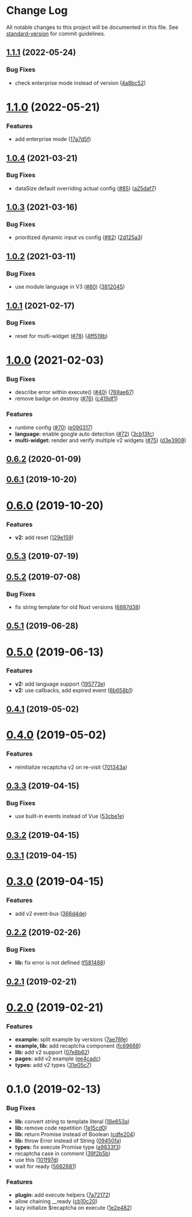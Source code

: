 # Change Log

All notable changes to this project will be documented in this file. See [standard-version](https://github.com/conventional-changelog/standard-version) for commit guidelines.

<a name="1.1.1"></a>
## [1.1.1](https://github.com/nuxt-community/recaptcha-module/compare/v1.1.0...v1.1.1) (2022-05-24)


### Bug Fixes

* check enterprise mode instead of version ([4a8bc52](https://github.com/nuxt-community/recaptcha-module/commit/4a8bc52))



<a name="1.1.0"></a>
# [1.1.0](https://github.com/nuxt-community/recaptcha-module/compare/v1.0.4...v1.1.0) (2022-05-21)


### Features

* add enterprise mode ([17a7d5f](https://github.com/nuxt-community/recaptcha-module/commit/17a7d5f))



<a name="1.0.4"></a>
## [1.0.4](https://github.com/nuxt-community/recaptcha-module/compare/v1.0.3...v1.0.4) (2021-03-21)


### Bug Fixes

* dataSize default overriding actual config ([#85](https://github.com/nuxt-community/recaptcha-module/issues/85)) ([a25daf7](https://github.com/nuxt-community/recaptcha-module/commit/a25daf7))



<a name="1.0.3"></a>
## [1.0.3](https://github.com/nuxt-community/recaptcha-module/compare/v1.0.2...v1.0.3) (2021-03-16)


### Bug Fixes

* prioritized dynamic input vs config ([#82](https://github.com/nuxt-community/recaptcha-module/issues/82)) ([2d125a3](https://github.com/nuxt-community/recaptcha-module/commit/2d125a3))



<a name="1.0.2"></a>
## [1.0.2](https://github.com/nuxt-community/recaptcha-module/compare/v1.0.1...v1.0.2) (2021-03-11)


### Bug Fixes

* use module language in V3 ([#80](https://github.com/nuxt-community/recaptcha-module/issues/80)) ([3812045](https://github.com/nuxt-community/recaptcha-module/commit/3812045))



<a name="1.0.1"></a>
## [1.0.1](https://github.com/nuxt-community/recaptcha-module/compare/v1.0.0...v1.0.1) (2021-02-17)


### Bug Fixes

* reset for multi-widget ([#78](https://github.com/nuxt-community/recaptcha-module/issues/78)) ([4ff519b](https://github.com/nuxt-community/recaptcha-module/commit/4ff519b))



<a name="1.0.0"></a>
# [1.0.0](https://github.com/nuxt-community/recaptcha-module/compare/v0.6.2...v1.0.0) (2021-02-03)


### Bug Fixes

* describe error within execute() ([#40](https://github.com/nuxt-community/recaptcha-module/issues/40)) ([769ae67](https://github.com/nuxt-community/recaptcha-module/commit/769ae67))
* remove badge on destroy ([#76](https://github.com/nuxt-community/recaptcha-module/issues/76)) ([c419df1](https://github.com/nuxt-community/recaptcha-module/commit/c419df1))


### Features

* runtime config ([#70](https://github.com/nuxt-community/recaptcha-module/issues/70)) ([e090317](https://github.com/nuxt-community/recaptcha-module/commit/e090317))
* **language:** enable google auto detection ([#72](https://github.com/nuxt-community/recaptcha-module/issues/72)) ([3cb13fc](https://github.com/nuxt-community/recaptcha-module/commit/3cb13fc))
* **multi-widget:** render and verify multiple v2 widgets ([#75](https://github.com/nuxt-community/recaptcha-module/issues/75)) ([d3e3908](https://github.com/nuxt-community/recaptcha-module/commit/d3e3908))



<a name="0.6.2"></a>
## [0.6.2](https://github.com/nuxt-community/recaptcha-module/compare/v0.6.1...v0.6.2) (2020-01-09)



<a name="0.6.1"></a>
## [0.6.1](https://github.com/nuxt-community/recaptcha-module/compare/v0.6.0...v0.6.1) (2019-10-20)



<a name="0.6.0"></a>
# [0.6.0](https://github.com/nuxt-community/recaptcha-module/compare/v0.5.3...v0.6.0) (2019-10-20)


### Features

* **v2:** add reset ([129e159](https://github.com/nuxt-community/recaptcha-module/commit/129e159))



<a name="0.5.3"></a>
## [0.5.3](https://github.com/nuxt-community/recaptcha-module/compare/v0.5.2...v0.5.3) (2019-07-19)



<a name="0.5.2"></a>
## [0.5.2](https://github.com/nuxt-community/recaptcha-module/compare/v0.5.1...v0.5.2) (2019-07-08)


### Bug Fixes

* fix string template for old Nuxt versions ([6887d38](https://github.com/nuxt-community/recaptcha-module/commit/6887d38))



<a name="0.5.1"></a>
## [0.5.1](https://github.com/nuxt-community/recaptcha-module/compare/v0.5.0...v0.5.1) (2019-06-28)



<a name="0.5.0"></a>
# [0.5.0](https://github.com/nuxt-community/recaptcha-module/compare/v0.4.1...v0.5.0) (2019-06-13)


### Features

* **v2:** add language support ([195773e](https://github.com/nuxt-community/recaptcha-module/commit/195773e))
* **v2:** use callbacks, add expired event ([6b658b1](https://github.com/nuxt-community/recaptcha-module/commit/6b658b1))



<a name="0.4.1"></a>
## [0.4.1](https://github.com/nuxt-community/recaptcha-module/compare/v0.4.0...v0.4.1) (2019-05-02)



<a name="0.4.0"></a>
# [0.4.0](https://github.com/nuxt-community/recaptcha-module/compare/v0.3.3...v0.4.0) (2019-05-02)


### Features

* reinitialize recaptcha v2 on re-visit ([701343a](https://github.com/nuxt-community/recaptcha-module/commit/701343a))



<a name="0.3.3"></a>
## [0.3.3](https://github.com/nuxt-community/recaptcha-module/compare/v0.3.2...v0.3.3) (2019-04-15)


### Bug Fixes

* use built-in events instead of Vue ([53cbe1e](https://github.com/nuxt-community/recaptcha-module/commit/53cbe1e))



<a name="0.3.2"></a>
## [0.3.2](https://github.com/nuxt-community/recaptcha-module/compare/v0.3.1...v0.3.2) (2019-04-15)



<a name="0.3.1"></a>
## [0.3.1](https://github.com/nuxt-community/recaptcha-module/compare/v0.3.0...v0.3.1) (2019-04-15)



<a name="0.3.0"></a>
# [0.3.0](https://github.com/nuxt-community/recaptcha-module/compare/v0.2.2...v0.3.0) (2019-04-15)


### Features

* add v2 event-bus ([366d4de](https://github.com/nuxt-community/recaptcha-module/commit/366d4de))



<a name="0.2.2"></a>
## [0.2.2](https://github.com/nuxt-community/recaptcha-module/compare/v0.2.1...v0.2.2) (2019-02-26)


### Bug Fixes

* **lib:** fix error is not defined ([f581488](https://github.com/nuxt-community/recaptcha-module/commit/f581488))



<a name="0.2.1"></a>
## [0.2.1](https://github.com/nuxt-community/recaptcha-module/compare/v0.2.0...v0.2.1) (2019-02-21)



<a name="0.2.0"></a>
# [0.2.0](https://github.com/nuxt-community/recaptcha/compare/v0.1.0...v0.2.0) (2019-02-21)


### Features

* **example:** split example by versions ([7ae76fe](https://github.com/nuxt-community/recaptcha/commit/7ae76fe))
* **example, lib:** add recaptcha component ([fc69668](https://github.com/nuxt-community/recaptcha/commit/fc69668))
* **lib:** add v2 support ([07e8b62](https://github.com/nuxt-community/recaptcha/commit/07e8b62))
* **pages:** add v2 example ([ee4cadc](https://github.com/nuxt-community/recaptcha/commit/ee4cadc))
* **types:** add v2 types ([31e05c7](https://github.com/nuxt-community/recaptcha/commit/31e05c7))



<a name="0.1.0"></a>
# 0.1.0 (2019-02-13)


### Bug Fixes

* **lib:** convert string to template literal ([18e653a](https://github.com/nuxt-community/recaptcha/commit/18e653a))
* **lib:** remove code repetition ([1e15cd0](https://github.com/nuxt-community/recaptcha/commit/1e15cd0))
* **lib:** return Promise instead of Boolean ([cdfe204](https://github.com/nuxt-community/recaptcha/commit/cdfe204))
* **lib:** throw Error instead of String ([09450fa](https://github.com/nuxt-community/recaptcha/commit/09450fa))
* **types:** fix execute Promise type ([a9833f3](https://github.com/nuxt-community/recaptcha/commit/a9833f3))
* recaptcha case in comment ([39f2b5b](https://github.com/nuxt-community/recaptcha/commit/39f2b5b))
* use this ([101f97d](https://github.com/nuxt-community/recaptcha/commit/101f97d))
* wait for ready ([5662681](https://github.com/nuxt-community/recaptcha/commit/5662681))


### Features

* **plugin:** add execute helpers ([7a72172](https://github.com/nuxt-community/recaptcha/commit/7a72172))
* allow chaining __ready ([cb10c20](https://github.com/nuxt-community/recaptcha/commit/cb10c20))
* lazy initialize $recaptcha on execute ([1e2e482](https://github.com/nuxt-community/recaptcha/commit/1e2e482))
